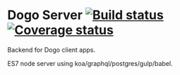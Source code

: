 # Dogo Server [![Build status][travis-image]][travis-url] [![Coverage status][coveralls-image]][coveralls-url]

Backend for Dogo client apps.

ES7 node server using koa/graphql/postgres/gulp/babel.

[travis-image]: https://travis-ci.org/jshanson7/dogo-server.svg
[travis-url]: https://travis-ci.org/jshanson7/dogo-server
[coveralls-image]: https://coveralls.io/repos/jshanson7/dogo-server/badge.svg?branch=master&service=github
[coveralls-url]: https://coveralls.io/github/jshanson7/dogo-server?branch=master
